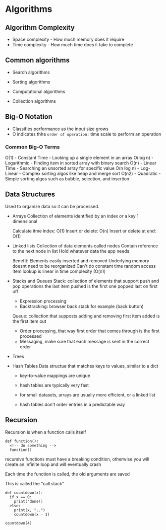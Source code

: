# Algorithms

## Algorithm Complexity

- Space complexity - How much memory does it require
- Time complexity - How much time does it take to complete

## Common algorithms

- Search algorithms

- Sorting algorithms

- Computational algorithms

- Collection algorithms

## Big-O Notation

- Classifies performance as the input size grows
- O indicates thhe `order of operation:` time scale to perform an operation

### Common Big-O Terms

O(1) - Constant Time - Looking up a single element in an array
O(log n) - Logarithmic - Finding item in sorted array with binary search
O(n) - Linear Time - Searching an unsorted array for specific value
O(n log n) - Log-Linear - Complex sorting algos like heap and merge sort
O(n2) - Quadratic - Simple sorting algos such as bubble, selection, and insertion

## Data Structures

Used to organize data so it can be processed.

- Arrays
  Collection of elements identified by an index or a key
  1 dimensional

  Calculate itme index: O(1)
  Insert or delete: O(n)
  Insert or delete at end: O(1)

- Linked lists
  Collection of data elements called nodes
  Contain reference to the next node in list
  Hold whatever data the app needs

  Benefit:
  Elements easily inserted and removed
  Underlying memory doesnt need to be reorganized
  Can't do constant time random access
  Item lookup is linear in time complexity (O(n))

- Stacks and Queues
  Stack: collection of elements that support push and pop operations
  the last item pushed is the first one popped
  last on first off

  - Expression processing
  - Backtracking: browser back stack for example (back button)

  Queue: collection that supposts adding and removing
  first item added is the first item out

  - Order processing, that way first order that comes through is the first processed
  - Messaging, make sure that each message is sent in the correct order

- Trees
- Hash Tables
  Data structue that matches keys to values, similar to a dict

  - key-to-value mappings are unique
  - hash tables are typically very fast

  - for small datasets, arrays are usually more efficient, or a linked list
  - hash tables don't order entries in a predictable way

## Recursion

Recursion is when a function calls itself

```
def function():
  <!-- do something -->
  function()
```

recursive functions must have a breaking condition,
otherwise you will create an infinite loop and will eventually crash

Each time the function is called, the old arguments are saved

This is called the "call stack"

```
def countdown(x):
  if x == 0:
    print("done!)
  else:
    print(x, "..")
    countdown(x - 1)

countdown(4)
```
